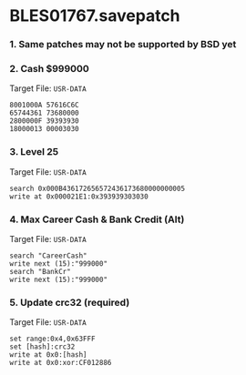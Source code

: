 # BLES01767.savepatch

### 1.  Same patches may not be supported by BSD yet
### 2. Cash $999000

Target File: `USR-DATA`

```
8001000A 57616C6C
65744361 73680000
2800000F 39393930
18000013 00003030
```

### 3. Level 25

Target File: `USR-DATA`

```
search 0x000B436172656572436173680000000005
write at 0x000021E1:0x393939303030
```

### 4. Max Career Cash & Bank Credit (Alt)

Target File: `USR-DATA`

```
search "CareerCash"
write next (15):"999000"
search "BankCr"
write next (15):"999000"
```

### 5. Update crc32 (required)

Target File: `USR-DATA`

```
set range:0x4,0x63FFF
set [hash]:crc32
write at 0x0:[hash]
write at 0x0:xor:CF012886
```

